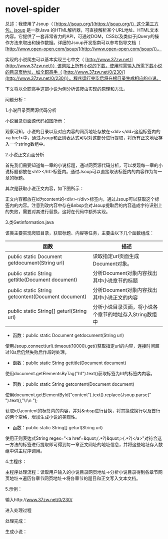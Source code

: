 # novel-spider
总述：我使用了Jsoup（ [https://jsoup.org/](https://jsoup.org/)）这个第三方包，jsoup 是一款Java 的HTML解析器，可直接解析某个URL地址、HTML文本内容。它提供了一套非常省力的API，可通过DOM，CSS以及类似于jQuery的操作方法来取出和操作数据。详细的Jsoup开发指南可以参考指导文档（ [http://www.open-open.com/jsoup/](http://www.open-open.com/jsoup/)）。

实现的小说爬虫可以基本实现三七中文（ [http://www.37zw.net/](http://www.37zw.net/)）该网站上所有小说的下载，使用时需输入所需下载小说的目录页地址，如全职高手（ [http://www.37zw.net/0/230/](http://www.37zw.net/0/230/)）。程序运行完毕后将在根目录生成相应的小说。

下文将以全职高手这部小说为例分析该爬虫实现的原理和方法。

问题分析：

1.小说目录页面源代码分析

小说目录页面源代码如图所示：

观察可知，小说的目录以及对应内容的网页地址存放在&lt;dd&gt;&lt;/dd&gt;这组标签内的&lt;a href&gt;中，通过Jsoup和正则表达式可以对这部分进行提取，将所有正文地址存入一个string数组中。

2.小说正文页面分析

首先我们需要知道每一章的小说标题，通过网页源代码分析，可以发现每一章的小说标题都放在&lt;h1&gt;&lt;/h1&gt;标签内。通过Jsoup可以直接取该标签内的内容作为每一章的标题。

其次是获取小说正文内容，如下图所示：

正文内容都放在id为content的&lt;div&gt;&lt;/div&gt;标签内，通过Jsoup可以获取这个标签内的内容。注意到改内容中存在&amp;nbsp会对Jsoup提取后的内容造成字符识别上的失败，需要对其进行替换，这将在代码中额外实现。

3.类Getinformation.java

该类主要实现爬取目录，获取标题、内容等任务，主要由以下几个函数组成：

| 函数 | 描述 |
| --- | --- |
| public static Document getdocument(String url) | 读取指定url页面生成Document对象。 |
| public static String gettitle(Document document) | 分析Document对象内容找出其中小说章节的标题 |
| public static String getcontent(Document document) | 分析Document对象内容找出其中小说正文的内容 |
| public static String[] geturl(String url) | 分析小说目录页面，将小说各个章节的地址存入String数组中 |

- 函数：public static Document getdocument(String url)

使用Jsoup.connect(url).timeout(10000).get()获取指定url的内容，连接时间超过10s后仍然失败后作超时处理。

- 函数：public static String gettitle(Document document)

使用document.getElementsByTag(&quot;h1&quot;).text()获取标签为h1的标签内内容。

- 函数：public static String getcontent(Document document)

使用document.getElementById(&quot;content&quot;).text().replace(Jsoup.parse(&quot;    &quot;).text(),&quot;\r\n    &quot;);

获取id为content的标签内的内容，并对&amp;nbsp进行替换，将其换成换行以及首行的两个空格，增加生成小说的美观性。

- 函数：public static String[] geturl(String url)

使用正则表达式String regex=&quot;&lt;a href=\&quot;(.\*?)\&quot;&gt;(.\*?)&lt;/a&gt;&quot;对符合这一方法的标签进行提取即可得到每一章正文网址的地址信息，并将这些地址存入数组中供主程序调用。

4.主程序：

主程序处理流程：读取用户输入的小说目录网页地址-&gt;分析小说目录得到各章节网页地址-&gt;遍历各章节网页地址-&gt;将各章节的题目和正文写入文本文档。

5.示例：

输入http://www.37zw.net/0/230/

进入处理过程

处理完成：

生成小说：